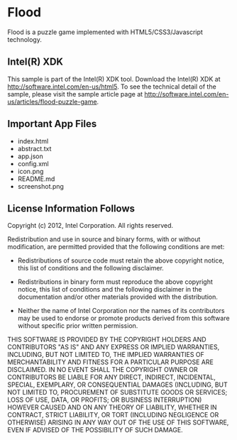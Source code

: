 Flood
=====
Flood is a puzzle game implemented with HTML5/CSS3/Javascript technology. 

Intel(R) XDK
-------------------------------------------
This sample is part of the Intel(R) XDK tool. Download the Intel(R) XDK at 
http://software.intel.com/en-us/html5. To see the technical detail of the sample, 
please visit the sample article page at http://software.intel.com/en-us/articles/flood-puzzle-game. 

Important App Files
---------------------------
* index.html
* abstract.txt
* app.json
* config.xml
* icon.png
* README.md
* screenshot.png

License Information Follows
---------------------------
Copyright (c) 2012, Intel Corporation. All rights reserved.

Redistribution and use in source and binary forms, with or without modification, 
are permitted provided that the following conditions are met:

- Redistributions of source code must retain the above copyright notice, 
  this list of conditions and the following disclaimer.

- Redistributions in binary form must reproduce the above copyright notice, 
  this list of conditions and the following disclaimer in the documentation 
  and/or other materials provided with the distribution.

- Neither the name of Intel Corporation nor the names of its contributors 
  may be used to endorse or promote products derived from this software 
  without specific prior written permission.

THIS SOFTWARE IS PROVIDED BY THE COPYRIGHT HOLDERS AND CONTRIBUTORS "AS IS" 
AND ANY EXPRESS OR IMPLIED WARRANTIES, INCLUDING, BUT NOT LIMITED TO, 
THE IMPLIED WARRANTIES OF MERCHANTABILITY AND FITNESS FOR A PARTICULAR PURPOSE 
ARE DISCLAIMED. IN NO EVENT SHALL THE COPYRIGHT OWNER OR CONTRIBUTORS BE 
LIABLE FOR ANY DIRECT, INDIRECT, INCIDENTAL, SPECIAL, EXEMPLARY, OR 
CONSEQUENTIAL DAMAGES (INCLUDING, BUT NOT LIMITED TO, PROCUREMENT OF SUBSTITUTE 
GOODS OR SERVICES; LOSS OF USE, DATA, OR PROFITS; OR BUSINESS INTERRUPTION) 
HOWEVER CAUSED AND ON ANY THEORY OF LIABILITY, WHETHER IN CONTRACT, STRICT 
LIABILITY, OR TORT (INCLUDING NEGLIGENCE OR OTHERWISE) ARISING IN ANY WAY OUT 
OF THE USE OF THIS SOFTWARE, EVEN IF ADVISED OF THE POSSIBILITY OF SUCH DAMAGE.

